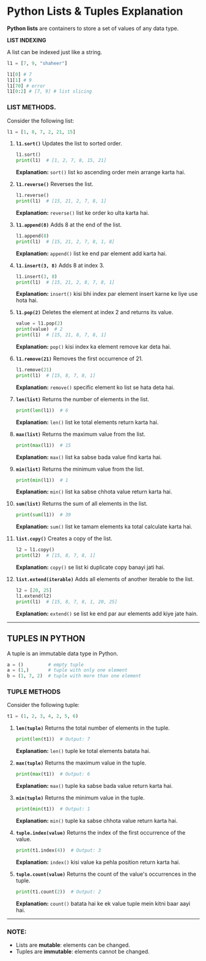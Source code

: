 # Python Lists & Tuples Explanation
******Python lists****** are containers to store a set of values of any data type.


**LIST INDEXING**

A list can be indexed just like a string.

```python
l1 = [7, 9, "shaheer"]

l1[0] # 7
l1[1] # 9
l1[70] # error
l1[0:2] # [7, 9] # list slicing
```

### LIST METHODS.
Consider the following list:

```python
l1 = [1, 8, 7, 2, 21, 15]
```

1. **`l1.sort()`**
   Updates the list to sorted order.

   ```python
   l1.sort()
   print(l1)  # [1, 2, 7, 8, 15, 21]
   ```

   **Explanation:** `sort()` list ko ascending order mein arrange karta hai.

2. **`l1.reverse()`**
   Reverses the list.

   ```python
   l1.reverse()
   print(l1)  # [15, 21, 2, 7, 8, 1]
   ```

   **Explanation:** `reverse()` list ke order ko ulta karta hai.

3. **`l1.append(8)`**
   Adds 8 at the end of the list.

   ```python
   l1.append(8)
   print(l1)  # [15, 21, 2, 7, 8, 1, 8]
   ```

   **Explanation:** `append()` list ke end par element add karta hai.

4. **`l1.insert(3, 8)`**
   Adds 8 at index 3.

   ```python
   l1.insert(3, 8)
   print(l1)  # [15, 21, 2, 8, 7, 8, 1]
   ```

   **Explanation:** `insert()` kisi bhi index par element insert karne ke liye use hota hai.

5. **`l1.pop(2)`**
   Deletes the element at index 2 and returns its value.

   ```python
   value = l1.pop(2)
   print(value)  # 2
   print(l1)  # [15, 21, 8, 7, 8, 1]
   ```

   **Explanation:** `pop()` kisi index ka element remove kar deta hai.

6. **`l1.remove(21)`**
   Removes the first occurrence of 21.

   ```python
   l1.remove(21)
   print(l1)  # [15, 8, 7, 8, 1]
   ```

   **Explanation:** `remove()` specific element ko list se hata deta hai.

7. **`len(list)`**
   Returns the number of elements in the list.

   ```python
   print(len(l1))  # 6
   ```

   **Explanation:** `len()` list ke total elements return karta hai.

8. **`max(list)`**
   Returns the maximum value from the list.

   ```python
   print(max(l1))  # 15
   ```

   **Explanation:** `max()` list ka sabse bada value find karta hai.

9. **`min(list)`**
   Returns the minimum value from the list.

   ```python
   print(min(l1))  # 1
   ```

   **Explanation:** `min()` list ka sabse chhota value return karta hai.

10. **`sum(list)`**
    Returns the sum of all elements in the list.

    ```python
    print(sum(l1))  # 39
    ```

    **Explanation:** `sum()` list ke tamam elements ka total calculate karta hai.

11. **`list.copy()`**
    Creates a copy of the list.

    ```python
    l2 = l1.copy()
    print(l2)  # [15, 8, 7, 8, 1]
    ```

    **Explanation:** `copy()` se list ki duplicate copy banayi jati hai.

12. **`list.extend(iterable)`**
    Adds all elements of another iterable to the list.

    ```python
    l2 = [20, 25]
    l1.extend(l2)
    print(l1)  # [15, 8, 7, 8, 1, 20, 25]
    ```

    **Explanation:** `extend()` se list ke end par aur elements add kiye jate hain.

---

## TUPLES IN PYTHON

A tuple is an immutable data type in Python.

```python
a = ()         # empty tuple
a = (1,)       # tuple with only one element
b = (1, 7, 2)  # tuple with more than one element
```

### TUPLE METHODS

Consider the following tuple:

```python
t1 = (1, 2, 3, 4, 2, 5, 6)
```

1. **`len(tuple)`**
   Returns the total number of elements in the tuple.

   ```python
   print(len(t1))  # Output: 7
   ```

   **Explanation:** `len()` tuple ke total elements batata hai.

2. **`max(tuple)`**
   Returns the maximum value in the tuple.

   ```python
   print(max(t1))  # Output: 6
   ```

   **Explanation:** `max()` tuple ka sabse bada value return karta hai.

3. **`min(tuple)`**
   Returns the minimum value in the tuple.

   ```python
   print(min(t1))  # Output: 1
   ```

   **Explanation:** `min()` tuple ka sabse chhota value return karta hai.

4. **`tuple.index(value)`**
   Returns the index of the first occurrence of the value.

   ```python
   print(t1.index(4))  # Output: 3
   ```

   **Explanation:** `index()` kisi value ka pehla position return karta hai.

5. **`tuple.count(value)`**
   Returns the count of the value's occurrences in the tuple.

   ```python
   print(t1.count(2))  # Output: 2
   ```

   **Explanation:** `count()` batata hai ke ek value tuple mein kitni baar aayi hai.

---

### NOTE:

- Lists are **mutable**: elements can be changed.
- Tuples are **immutable**: elements cannot be changed.


